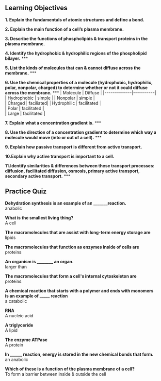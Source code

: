 ## Learning Objectives

**1. Explain the fundamentals of atomic structures and define a bond.**  

**2. Explain the main function of a cell’s plasma membrane.**  

**3. Describe the functions of phospholipids & transport proteins in the plasma membrane.**  

**4. Identify the hydrophobic & hydrophilic regions of the phospholipid bilayer.** ***

**5. List the kinds of molecules that can & cannot diffuse across the membrane.**  ***  


**6. Use the chemical properties of a molecule (hydrophobic, hydrophilic, polar, nonpolar, charged) to determine whether or not it could diffuse across the membrane.** ***
| Molecule      | Diffuse   | 
|--------------|-----------|
| Hydrophobic | simple      |
| Nonpolar    | simple  |  
| Charged   | faciliated|
| Hydrophilic    | facilitated  |  
| Polar    | facilitated  |  
| Large    | facilitated  |

**7. Explain what a concentration gradient is.**  ***

**8. Use the direction of a concentration gradient to determine which way a molecule would move (into or out of a cell).** ***

**9. Explain how passive transport is different from active transport.**

**10.Explain why active transport is important to a cell.**  

**11.Identify similarities & differences between these transport processes: diffusion, facilitated diffusion, osmosis, primary active transport, secondary active transport.** ***

## Practice Quiz  

**Dehydration synthesis is an example of an _______reaction.**  
anabolic  

**What is the smallest living thing?**  
A cell  

**The macromolecules that are assist with long-term energy storage are**  
lipids  

**The macromolecules that function as enzymes inside of cells are**  
proteins  

**An organism is ________ an organ.**  
larger than  

**The macromolecules that form a cell's internal cytoskeleton are**  
proteins  

**A chemical reaction that starts with a polymer and ends with monomers is an example of _____ reaction**  
a catabolic  

**RNA**  
A nucleic acid  

**A triglyceride**  
A lipid  

**The enzyme ATPase**  
A protein  

**In ______ reaction, energy is stored in the new chemical bonds that form.**  
an anabolic

**Which of these is a function of the plasma membrane of a cell?**  
To form a barrier between inside & outside the cell
